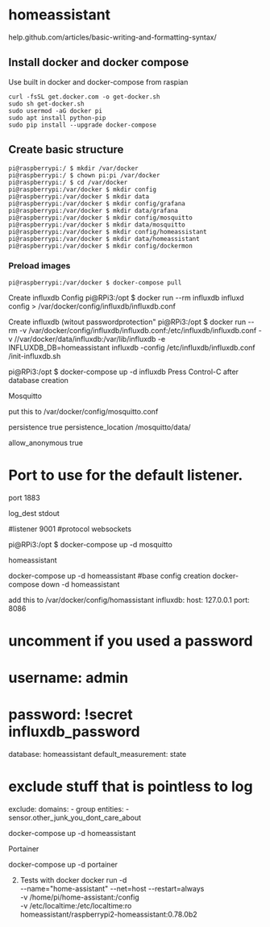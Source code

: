 # homeassistant
help.github.com/articles/basic-writing-and-formatting-syntax/
## Install docker and docker compose
Use built in docker and docker-compose from raspian
```
curl -fsSL get.docker.com -o get-docker.sh
sudo sh get-docker.sh
sudo usermod -aG docker pi
sudo apt install python-pip
sudo pip install --upgrade docker-compose
```
## Create basic structure
```
pi@raspberrypi:/ $ mkdir /var/docker
pi@raspberrypi:/ $ chown pi:pi /var/docker
pi@raspberrypi:/ $ cd /var/docker
pi@raspberrypi:/var/docker $ mkdir config
pi@raspberrypi:/var/docker $ mkdir data
pi@raspberrypi:/var/docker $ mkdir config/grafana
pi@raspberrypi:/var/docker $ mkdir data/grafana
pi@raspberrypi:/var/docker $ mkdir config/mosquitto
pi@raspberrypi:/var/docker $ mkdir data/mosquitto
pi@raspberrypi:/var/docker $ mkdir config/homeassistant
pi@raspberrypi:/var/docker $ mkdir data/homeassistant
pi@raspberrypi:/var/docker $ mkdir config/dockermon
```

### Preload images
```
pi@raspberrypi:/var/docker $ docker-compose pull
```

Create influxdb Config
pi@RPi3:/opt $ docker run --rm influxdb influxd config > /var/docker/config/influxdb/influxdb.conf

Create influxdb (witout passwordprotection"
pi@RPi3:/opt $ docker run --rm -v /var/docker/config/influxdb/influxdb.conf:/etc/influxdb/influxdb.conf -v //var/docker/data/influxdb:/var/lib/influxdb -e INFLUXDB_DB=homeassistant influxdb -config /etc/influxdb/influxdb.conf /init-influxdb.sh


pi@RPi3:/opt $ docker-compose up -d influxdb
Press Control-C after database creation



Mosquitto 

put this to /var/docker/config/mosquitto.conf

persistence true
persistence_location /mosquitto/data/

allow_anonymous true

# Port to use for the default listener.
port 1883

log_dest stdout

#listener 9001
#protocol websockets

pi@RPi3:/opt $ docker-compose up -d mosquitto


homeassistant 

 docker-compose up -d homeassistant #base config creation
 docker-compose down -d homeassistant


add this to /var/docker/config/homassistant
influxdb:
  host: 127.0.0.1
  port: 8086
# uncomment if you used a password
#  username: admin  
#  password: !secret influxdb_password
  database: homeassistant
  default_measurement: state
# exclude stuff that is pointless to log
  exclude: 
    domains:
      - group 
    entities:
      - sensor.other_junk_you_dont_care_about

docker-compose up -d homeassistant


Portainer

docker-compose up -d portainer

2. Tests with docker
   docker run -d \
  --name="home-assistant" --net=host --restart=always \
  -v /home/pi/home-assistant:/config \
  -v /etc/localtime:/etc/localtime:ro \
  homeassistant/raspberrypi2-homeassistant:0.78.0b2
